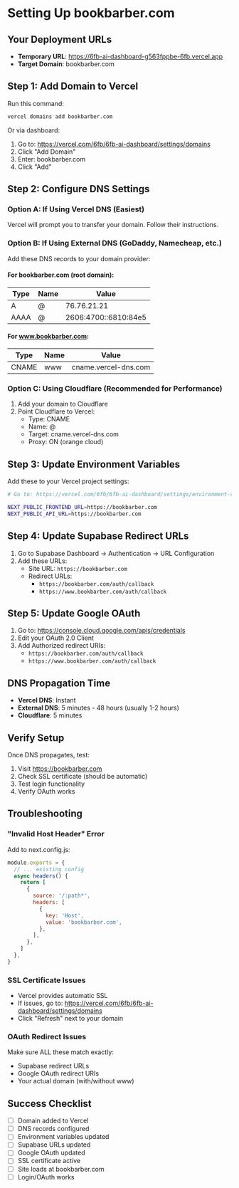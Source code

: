 # Setting Up bookbarber.com

## Your Deployment URLs
- **Temporary URL**: https://6fb-ai-dashboard-g563fppbe-6fb.vercel.app
- **Target Domain**: bookbarber.com

## Step 1: Add Domain to Vercel

Run this command:
```bash
vercel domains add bookbarber.com
```

Or via dashboard:
1. Go to: https://vercel.com/6fb/6fb-ai-dashboard/settings/domains
2. Click "Add Domain"
3. Enter: bookbarber.com
4. Click "Add"

## Step 2: Configure DNS Settings

### Option A: If Using Vercel DNS (Easiest)
Vercel will prompt you to transfer your domain. Follow their instructions.

### Option B: If Using External DNS (GoDaddy, Namecheap, etc.)

Add these DNS records to your domain provider:

#### For bookbarber.com (root domain):
| Type | Name | Value |
|------|------|-------|
| A | @ | 76.76.21.21 |
| AAAA | @ | 2606:4700::6810:84e5 |

#### For www.bookbarber.com:
| Type | Name | Value |
|------|------|-------|
| CNAME | www | cname.vercel-dns.com |

### Option C: Using Cloudflare (Recommended for Performance)
1. Add your domain to Cloudflare
2. Point Cloudflare to Vercel:
   - Type: CNAME
   - Name: @
   - Target: cname.vercel-dns.com
   - Proxy: ON (orange cloud)

## Step 3: Update Environment Variables

Add these to your Vercel project settings:

```bash
# Go to: https://vercel.com/6fb/6fb-ai-dashboard/settings/environment-variables

NEXT_PUBLIC_FRONTEND_URL=https://bookbarber.com
NEXT_PUBLIC_API_URL=https://bookbarber.com
```

## Step 4: Update Supabase Redirect URLs

1. Go to Supabase Dashboard → Authentication → URL Configuration
2. Add these URLs:
   - Site URL: `https://bookbarber.com`
   - Redirect URLs:
     - `https://bookbarber.com/auth/callback`
     - `https://www.bookbarber.com/auth/callback`

## Step 5: Update Google OAuth

1. Go to: https://console.cloud.google.com/apis/credentials
2. Edit your OAuth 2.0 Client
3. Add Authorized redirect URIs:
   - `https://bookbarber.com/auth/callback`
   - `https://www.bookbarber.com/auth/callback`

## DNS Propagation Time

- **Vercel DNS**: Instant
- **External DNS**: 5 minutes - 48 hours (usually 1-2 hours)
- **Cloudflare**: 5 minutes

## Verify Setup

Once DNS propagates, test:
1. Visit https://bookbarber.com
2. Check SSL certificate (should be automatic)
3. Test login functionality
4. Verify OAuth works

## Troubleshooting

### "Invalid Host Header" Error
Add to next.config.js:
```javascript
module.exports = {
  // ... existing config
  async headers() {
    return [
      {
        source: '/:path*',
        headers: [
          {
            key: 'Host',
            value: 'bookbarber.com',
          },
        ],
      },
    ]
  },
}
```

### SSL Certificate Issues
- Vercel provides automatic SSL
- If issues, go to: https://vercel.com/6fb/6fb-ai-dashboard/settings/domains
- Click "Refresh" next to your domain

### OAuth Redirect Issues
Make sure ALL these match exactly:
- Supabase redirect URLs
- Google OAuth redirect URIs
- Your actual domain (with/without www)

## Success Checklist

- [ ] Domain added to Vercel
- [ ] DNS records configured
- [ ] Environment variables updated
- [ ] Supabase URLs updated
- [ ] Google OAuth updated
- [ ] SSL certificate active
- [ ] Site loads at bookbarber.com
- [ ] Login/OAuth works